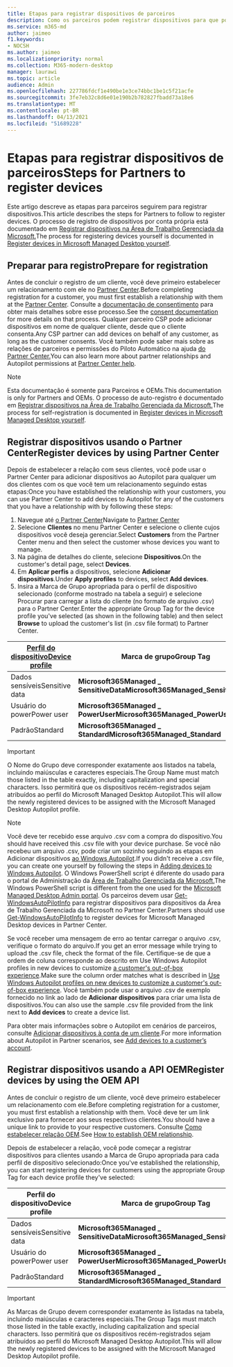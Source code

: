 ```yaml
---
title: Etapas para registrar dispositivos de parceiros
description: Como os parceiros podem registrar dispositivos para que possam ser gerenciados pela Área de Trabalho Gerenciada da Microsoft
ms.service: m365-md
author: jaimeo
f1.keywords:
- NOCSH
ms.author: jaimeo
ms.localizationpriority: normal
ms.collection: M365-modern-desktop
manager: laurawi
ms.topic: article
audience: Admin
ms.openlocfilehash: 227786fdcf1e490be1e3ce74bbc1be1c5f21acfe
ms.sourcegitcommit: 3fe7eb32c8d6e01e190b2b782827fbadd73a18e6
ms.translationtype: MT
ms.contentlocale: pt-BR
ms.lasthandoff: 04/13/2021
ms.locfileid: "51689228"
---
```

# <a name="steps-for-partners-to-register-devices"></a><span data-ttu-id="3056d-103">Etapas para registrar dispositivos de parceiros</span><span class="sxs-lookup"><span data-stu-id="3056d-103">Steps for Partners to register devices</span></span>


<span data-ttu-id="3056d-104">Este artigo descreve as etapas para parceiros seguirem para registrar dispositivos.</span><span class="sxs-lookup"><span data-stu-id="3056d-104">This article describes the steps for Partners to follow to register devices.</span></span> <span data-ttu-id="3056d-105">O processo de registro de dispositivos por conta própria está documentado em [Registrar dispositivos na Área de Trabalho Gerenciada da Microsoft.](register-devices-self.md)</span><span class="sxs-lookup"><span data-stu-id="3056d-105">The process for registering devices yourself is documented in [Register devices in Microsoft Managed Desktop yourself](register-devices-self.md).</span></span>



## <a name="prepare-for-registration"></a><span data-ttu-id="3056d-106">Preparar para registro</span><span class="sxs-lookup"><span data-stu-id="3056d-106">Prepare for registration</span></span> 
<span data-ttu-id="3056d-107">Antes de concluir o registro de um cliente, você deve primeiro estabelecer um relacionamento com ele no [Partner Center](https://partner.microsoft.com/dashboard).</span><span class="sxs-lookup"><span data-stu-id="3056d-107">Before completing registration for a customer, you must first establish a relationship with them at the [Partner Center](https://partner.microsoft.com/dashboard).</span></span> <span data-ttu-id="3056d-108">Consulte a [documentação de consentimento](/windows/deployment/windows-autopilot/registration-auth#csp-authorization) para obter mais detalhes sobre esse processo.</span><span class="sxs-lookup"><span data-stu-id="3056d-108">See the [consent documentation](/windows/deployment/windows-autopilot/registration-auth#csp-authorization) for more details on that process.</span></span> <span data-ttu-id="3056d-109">Qualquer parceiro CSP pode adicionar dispositivos em nome de qualquer cliente, desde que o cliente consenta.</span><span class="sxs-lookup"><span data-stu-id="3056d-109">Any CSP partner can add devices on behalf of any customer, as long as the customer consents.</span></span> <span data-ttu-id="3056d-110">Você também pode saber mais sobre as relações de parceiros e permissões do Piloto Automático na ajuda [do Partner Center.](/partner-center/customers_revoke_admin_privileges#windows-autopilot)</span><span class="sxs-lookup"><span data-stu-id="3056d-110">You can also learn more about partner relationships and Autopilot permissions at [Partner Center help](/partner-center/customers_revoke_admin_privileges#windows-autopilot).</span></span>


> [!NOTE]
> <span data-ttu-id="3056d-111">Esta documentação é somente para Parceiros e OEMs.</span><span class="sxs-lookup"><span data-stu-id="3056d-111">This documentation is only for Partners and OEMs.</span></span> <span data-ttu-id="3056d-112">O processo de auto-registro é documentado em [Registrar dispositivos na Área de Trabalho Gerenciada da Microsoft.](register-devices-self.md)</span><span class="sxs-lookup"><span data-stu-id="3056d-112">The process for self-registration is documented in [Register devices in Microsoft Managed Desktop yourself](register-devices-self.md).</span></span>


## <a name="register-devices-by-using-partner-center"></a><span data-ttu-id="3056d-113">Registrar dispositivos usando o Partner Center</span><span class="sxs-lookup"><span data-stu-id="3056d-113">Register devices by using Partner Center</span></span>

<span data-ttu-id="3056d-114">Depois de estabelecer a relação com seus clientes, você pode usar o Partner Center para adicionar dispositivos ao Autopilot para qualquer um dos clientes com os que você tem um relacionamento seguindo estas etapas:</span><span class="sxs-lookup"><span data-stu-id="3056d-114">Once you have established the relationship with your customers, you can use Partner Center to add devices to Autopilot for any of the customers that you have a relationship with by following these steps:</span></span>

1. <span data-ttu-id="3056d-115">Navegue até [o Partner Center](https://partner.microsoft.com/dashboard)</span><span class="sxs-lookup"><span data-stu-id="3056d-115">Navigate to [Partner Center](https://partner.microsoft.com/dashboard)</span></span>
2. <span data-ttu-id="3056d-116">Selecione **Clientes** no menu Partner Center e selecione o cliente cujos dispositivos você deseja gerenciar.</span><span class="sxs-lookup"><span data-stu-id="3056d-116">Select **Customers** from the Partner Center menu and then select the customer whose devices you want to manage.</span></span>
3. <span data-ttu-id="3056d-117">Na página de detalhes do cliente, selecione **Dispositivos**.</span><span class="sxs-lookup"><span data-stu-id="3056d-117">On the customer's detail page, select **Devices**.</span></span>
4. <span data-ttu-id="3056d-118">Em **Aplicar perfis** a dispositivos, selecione **Adicionar dispositivos**.</span><span class="sxs-lookup"><span data-stu-id="3056d-118">Under **Apply profiles** to devices, select **Add devices**.</span></span>
5. <span data-ttu-id="3056d-119">Insira a Marca de Grupo apropriada para o perfil de dispositivo selecionado  (conforme mostrado na tabela a seguir) e selecione Procurar para carregar a lista do cliente (no formato de arquivo .csv) para o Partner Center.</span><span class="sxs-lookup"><span data-stu-id="3056d-119">Enter the appropriate Group Tag for the device profile you've selected (as shown in the following table) and then select **Browse** to upload the customer's list (in .csv file format) to Partner Center.</span></span>

|[<span data-ttu-id="3056d-120">Perfil do dispositivo</span><span class="sxs-lookup"><span data-stu-id="3056d-120">Device profile</span></span>](../service-description/profiles.md)  |<span data-ttu-id="3056d-121">Marca de grupo</span><span class="sxs-lookup"><span data-stu-id="3056d-121">Group Tag</span></span>  |
|---------|---------|
|<span data-ttu-id="3056d-122">Dados sensíveis</span><span class="sxs-lookup"><span data-stu-id="3056d-122">Sensitive data</span></span>     |<span data-ttu-id="3056d-123">**Microsoft365Managed \_ SensitiveData**</span><span class="sxs-lookup"><span data-stu-id="3056d-123">**Microsoft365Managed\_SensitiveData**</span></span>    |
|<span data-ttu-id="3056d-124">Usuário do power</span><span class="sxs-lookup"><span data-stu-id="3056d-124">Power user</span></span>     | <span data-ttu-id="3056d-125">**Microsoft365Managed \_ PowerUser**</span><span class="sxs-lookup"><span data-stu-id="3056d-125">**Microsoft365Managed\_PowerUser**</span></span>          |
|<span data-ttu-id="3056d-126">Padrão</span><span class="sxs-lookup"><span data-stu-id="3056d-126">Standard</span></span>     | <span data-ttu-id="3056d-127">**Microsoft365Managed \_ Standard**</span><span class="sxs-lookup"><span data-stu-id="3056d-127">**Microsoft365Managed\_Standard**</span></span>        |

> [!IMPORTANT]
> <span data-ttu-id="3056d-128">O Nome do Grupo deve corresponder exatamente aos listados na tabela, incluindo maiúsculas e caracteres especiais.</span><span class="sxs-lookup"><span data-stu-id="3056d-128">The Group Name must match those listed in the table exactly, including capitalization and special characters.</span></span> <span data-ttu-id="3056d-129">Isso permitirá que os dispositivos recém-registrados sejam atribuídos ao perfil do Microsoft Managed Desktop Autopilot.</span><span class="sxs-lookup"><span data-stu-id="3056d-129">This will allow the newly registered devices to be assigned with the Microsoft Managed Desktop Autopilot profile.</span></span>

>[!NOTE]
> <span data-ttu-id="3056d-130">Você deve ter recebido esse arquivo .csv com a compra do dispositivo.</span><span class="sxs-lookup"><span data-stu-id="3056d-130">You should have received this .csv file with your device purchase.</span></span> <span data-ttu-id="3056d-131">Se você não recebeu um arquivo .csv, pode criar um sozinho seguindo as etapas em Adicionar dispositivos [ao Windows Autopilot](/windows/deployment/windows-autopilot/add-devices#collecting-the-hardware-id-from-existing-devices-using-powershell).</span><span class="sxs-lookup"><span data-stu-id="3056d-131">If you didn't receive a .csv file, you can create one yourself by following the steps in [Adding devices to Windows Autopilot](/windows/deployment/windows-autopilot/add-devices#collecting-the-hardware-id-from-existing-devices-using-powershell).</span></span> <span data-ttu-id="3056d-132">O Windows PowerShell script é diferente do usado para o portal de Administração da [Área de Trabalho Gerenciada da Microsoft.](./register-devices-self.md#obtain-the-hardware-hash)</span><span class="sxs-lookup"><span data-stu-id="3056d-132">The Windows PowerShell script is different from the one used for the [Microsoft Managed Desktop Admin portal](./register-devices-self.md#obtain-the-hardware-hash).</span></span> <span data-ttu-id="3056d-133">Os parceiros devem usar [Get-WindowsAutoPilotInfo](https://www.powershellgallery.com/packages/Get-WindowsAutoPilotInfo) para registrar dispositivos para dispositivos da Área de Trabalho Gerenciada da Microsoft no Partner Center.</span><span class="sxs-lookup"><span data-stu-id="3056d-133">Partners should use [Get-WindowsAutoPilotInfo](https://www.powershellgallery.com/packages/Get-WindowsAutoPilotInfo) to register devices for Microsoft Managed Desktop devices in Partner Center.</span></span>

<span data-ttu-id="3056d-134">Se você receber uma mensagem de erro ao tentar carregar o arquivo .csv, verifique o formato do arquivo.</span><span class="sxs-lookup"><span data-stu-id="3056d-134">If you get an error message while trying to upload the .csv file, check the format of the file.</span></span> <span data-ttu-id="3056d-135">Certifique-se de que a ordem de coluna corresponde ao descrito em Use Windows Autopilot profiles in new devices to customize [a customer's out-of-box experience](/partner-center/autopilot#add-devices-to-a-customers-account).</span><span class="sxs-lookup"><span data-stu-id="3056d-135">Make sure the column order matches what is described in [Use Windows Autopilot profiles on new devices to customize a customer's out-of-box experience](/partner-center/autopilot#add-devices-to-a-customers-account).</span></span> <span data-ttu-id="3056d-136">Você também pode usar o arquivo .csv de exemplo fornecido no link ao lado de **Adicionar dispositivos** para criar uma lista de dispositivos.</span><span class="sxs-lookup"><span data-stu-id="3056d-136">You can also use the sample .csv file provided from the link next to **Add devices** to create a device list.</span></span> 

<span data-ttu-id="3056d-137">Para obter mais informações sobre o Autopilot em cenários de parceiros, consulte [Adicionar dispositivos à conta de um cliente](/partner-center/autopilot#add-devices-to-a-customers-account).</span><span class="sxs-lookup"><span data-stu-id="3056d-137">For more information about Autopilot in Partner scenarios, see [Add devices to a customer’s account](/partner-center/autopilot#add-devices-to-a-customers-account).</span></span>


## <a name="register-devices-by-using-the-oem-api"></a><span data-ttu-id="3056d-138">Registrar dispositivos usando a API OEM</span><span class="sxs-lookup"><span data-stu-id="3056d-138">Register devices by using the OEM API</span></span>

<span data-ttu-id="3056d-139">Antes de concluir o registro de um cliente, você deve primeiro estabelecer um relacionamento com ele.</span><span class="sxs-lookup"><span data-stu-id="3056d-139">Before completing registration for a customer, you must first establish a relationship with them.</span></span> <span data-ttu-id="3056d-140">Você deve ter um link exclusivo para fornecer aos seus respectivos clientes.</span><span class="sxs-lookup"><span data-stu-id="3056d-140">You should have a unique link to provide to your respective customers.</span></span> <span data-ttu-id="3056d-141">Consulte [Como estabelecer relação OEM](/windows/deployment/windows-autopilot/registration-auth#oem-authorization).</span><span class="sxs-lookup"><span data-stu-id="3056d-141">See [How to establish OEM relationship](/windows/deployment/windows-autopilot/registration-auth#oem-authorization).</span></span>

<span data-ttu-id="3056d-142">Depois de estabelecer a relação, você pode começar a registrar dispositivos para clientes usando a Marca de Grupo apropriada para cada perfil de dispositivo selecionado:</span><span class="sxs-lookup"><span data-stu-id="3056d-142">Once you've established the relationship, you can start registering devices for customers using the appropriate Group Tag for each device profile they've selected:</span></span>


|<span data-ttu-id="3056d-143">Perfil do dispositivo</span><span class="sxs-lookup"><span data-stu-id="3056d-143">Device profile</span></span>  |<span data-ttu-id="3056d-144">Marca de grupo</span><span class="sxs-lookup"><span data-stu-id="3056d-144">Group Tag</span></span>  |
|---------|---------|
|<span data-ttu-id="3056d-145">Dados sensíveis</span><span class="sxs-lookup"><span data-stu-id="3056d-145">Sensitive data</span></span>     | <span data-ttu-id="3056d-146">**Microsoft365Managed \_ SensitiveData**</span><span class="sxs-lookup"><span data-stu-id="3056d-146">**Microsoft365Managed\_SensitiveData**</span></span>     |
|<span data-ttu-id="3056d-147">Usuário do power</span><span class="sxs-lookup"><span data-stu-id="3056d-147">Power user</span></span>     | <span data-ttu-id="3056d-148">**Microsoft365Managed \_ PowerUser**</span><span class="sxs-lookup"><span data-stu-id="3056d-148">**Microsoft365Managed\_PowerUser**</span></span>          |
|<span data-ttu-id="3056d-149">Padrão</span><span class="sxs-lookup"><span data-stu-id="3056d-149">Standard</span></span>     | <span data-ttu-id="3056d-150">**Microsoft365Managed \_ Standard**</span><span class="sxs-lookup"><span data-stu-id="3056d-150">**Microsoft365Managed\_Standard**</span></span>      |

> [!IMPORTANT]
> <span data-ttu-id="3056d-151">As Marcas de Grupo devem corresponder exatamente às listadas na tabela, incluindo maiúsculas e caracteres especiais.</span><span class="sxs-lookup"><span data-stu-id="3056d-151">The Group Tags must match those listed in the table exactly, including capitalization and special characters.</span></span> <span data-ttu-id="3056d-152">Isso permitirá que os dispositivos recém-registrados sejam atribuídos ao perfil do Microsoft Managed Desktop Autopilot.</span><span class="sxs-lookup"><span data-stu-id="3056d-152">This will allow the newly registered devices to be assigned with the Microsoft Managed Desktop Autopilot profile.</span></span>